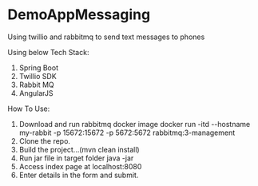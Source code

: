 # DemoAppMessaging
Using twillio and rabbitmq to send text messages to phones

Using below Tech Stack:
1. Spring Boot
2. Twillio SDK
3. Rabbit MQ
4. AngularJS

How To Use:
1. Download and run rabbitmq docker image
   docker run  -itd --hostname my-rabbit -p 15672:15672 -p 5672:5672 rabbitmq:3-management
2. Clone the repo.
3. Build the project...(mvn clean install)
4. Run jar file in target folder
   java -jar <jar-file>
5. Access index page at localhost:8080
6. Enter details in the form and submit.
